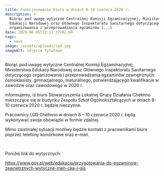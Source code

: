 ```yaml
---
title: Funkcjonowanie biura w dniach 8-10 czerwca 2020 r.
description: >-
  Biorąc pod uwagę wytyczne Centralnej Komisji Egzaminacyjnej, Ministerstwa
  Edukacji Narodowej oraz Głównego Inspektoratu Sanitarnego dotyczącego
  organizowania i przeprowadzania egzaminów [...]
date: 2020-06-05T13:13:37+02:00
tags:
  - news
image: /assets/uploads/lgd.jpg
imageAlt: zdjęcie tytułowe
---
```

Biorąc pod uwagę wytyczne Centralnej Komisji Egzaminacyjnej, Ministerstwa Edukacji Narodowej oraz Głównego Inspektoratu Sanitarnego dotyczącego organizowania i przeprowadzania egzaminów zewnętrznych: ósmoklasisty, gimnazjalnego, maturalnego, potwierdzającego kwalifikacje w zawodzie oraz zawodowego w 2020 r.

informujemy, iż biuro Stowarzyszenia Lokalnej Grupy Działania Chełmno mieszczące się w budynku Zespołu Szkół Ogólnokształcących w dniach 8-10 czerwca 2020 r. będzie nieczynne.

Pracownicy LGD Chełmno w dniach 8 – 10 czerwca 2020 r. będą wykonywać swoje obowiązki w formie zdalnej.

Mimo zaistniałej sytuacji możliwy będzie kontakt z pracownikami biura poprzez telefony komórkowe oraz e-mail.

<br>

Poniżej link do wytycznych:

<https://www.gov.pl/web/edukacja/przygotowania-do-egzaminow-zewnetrznych-wytyczne-men-cke-i-gis>
